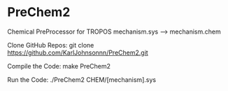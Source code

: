 # PreChem2
Chemical PreProcessor for TROPOS mechanism.sys --> mechanism.chem


Clone GitHub Repos: git clone https://github.com/KarlJohnsonnn/PreChem2.git

Compile the Code: make PreChem2

Run the Code: ./PreChem2 CHEM/[mechanism].sys
